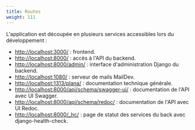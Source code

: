 ```yaml
---
title: Routes
weight: 111
---
```


L'application est découpée en plusieurs services accessibles lors du développement :
- [http://localhost:3000/](http://localhost:3000/) : frontend.
- [http://localhost:8000/](http://localhost:8000/) : accès à l'API du backend.
- [http://localhost:8000/admin/](http://localhost:8000/admin/) : interface d'administration Django du backend.
- [http://localhost:1080/](http://localhost:1080/) : serveur de mails MailDev.
- [http://localhost:1313/plana/](http://localhost:1313/plana/) : documentation technique générale.
- [http://localhost:8000/api/schema/swagger-ui/](http://localhost:8000/api/schema/swagger-ui/) : documentation de l'API avec UI Swagger.
- [http://localhost:8000/api/schema/redoc/](http://localhost:8000/api/schema/redoc/) : documentation de l'API avec UI Redoc.
- [http://localhost:8000/_hc/](http://localhost:8000/_hc/) : page de statut des services du back avec django-health-check.
